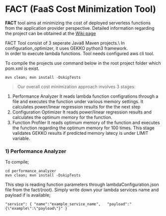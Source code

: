 # FACT (FaaS Cost Minimization Tool)

**FACT** tool aims at minimizing the cost of deployed serverless functions from the application provider perspective. Detailed information regarding the project can be obtained at the [Wiki page](https://github.com/ozgursedef/fact/wiki)

FACT Tool consist of 3 seperate Java8 Maven projects.\ 
In configuration_optimizer, it uses GEKKO python3 framework.\
In order to execute lambda functions. Tool needs configured aws cli tool.

To compile the projects use command below in the root project folder which pom.xml is exist.

`mvn clean; mvn install -DskipTests`

> Our overall cost minimization approach involves 3 stages: 
1. Performance Analyzer
It reads lambda function configrations through a file and executes the function under various memory settings. It calculates power/linear regression results for the the next step
3. Configuration Optimizer
It reads power/linear regression results and calculates the optimum memory for the function.
5. Function Profiler 
It reads optimum memory of the function and executes the function regarding the optimum memory for 100 times. This stage validates GEKKO results if predicted memory latecy is under LIMIT variable.

### 1) Performance Analyzer
To compile;

`cd performance_analyzer`  
`mvn clean; mvn install -DskipTests`

This step is reading function parameters through lambdaConfiguration.json file from the fact/(root). Simply write down your lambda services name and payload if is available;

`"service": {
  "name":"example_service_name",  
  "payload":"{\"example\":\"payload\"}"
}`
